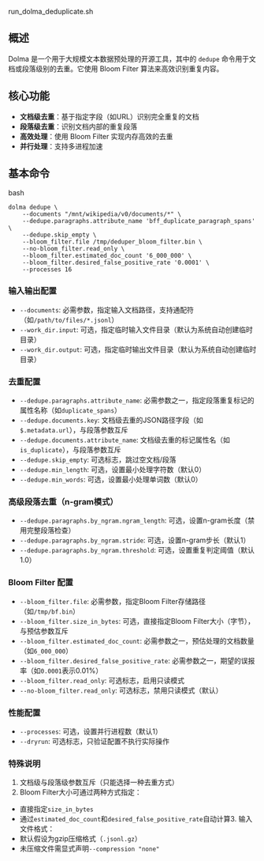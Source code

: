 run\_dolma\_deduplicate.sh

## 概述
Dolma 是一个用于大规模文本数据预处理的开源工具，其中的 `dedupe` 命令用于文档或段落级别的去重。它使用 Bloom Filter 算法来高效识别重复内容。

## 核心功能
* ​**​文档级去重​**​：基于指定字段（如URL）识别完全重复的文档
* ​**​段落级去重​**​：识别文档内部的重复段落
* ​**​高效处理​**​：使用 Bloom Filter 实现内存高效的去重
* ​**​并行处理​**​：支持多进程加速

## 基本命令
bash

```Plain Text
dolma dedupe \
    --documents "/mnt/wikipedia/v0/documents/*" \
    --dedupe.paragraphs.attribute_name 'bff_duplicate_paragraph_spans' \
    --dedupe.skip_empty \
    --bloom_filter.file /tmp/deduper_bloom_filter.bin \
    --no-bloom_filter.read_only \
    --bloom_filter.estimated_doc_count '6_000_000' \
    --bloom_filter.desired_false_positive_rate '0.0001' \
    --processes 16
```
### 输入输出配置
* `--documents`: 必需参数，指定输入文档路径，支持通配符（如`/path/to/files/*.jsonl`）
* `--work_dir.input`: 可选，指定临时输入文件目录（默认为系统自动创建临时目录）
* `--work_dir.output`: 可选，指定临时输出文件目录（默认为系统自动创建临时目录）

### 去重配置
* `--dedupe.paragraphs.attribute_name`: 必需参数之一，指定段落重复标记的属性名称（如`duplicate_spans`）
* `--dedupe.documents.key`: 文档级去重的JSON路径字段（如`$.metadata.url`），与段落参数互斥
* `--dedupe.documents.attribute_name`: 文档级去重的标记属性名（如`is_duplicate`），与段落参数互斥
* `--dedupe.skip_empty`: 可选标志，跳过空文档/段落
* `--dedupe.min_length`: 可选，设置最小处理字符数（默认0）
* `--dedupe.min_words`: 可选，设置最小处理单词数（默认0）

### 高级段落去重（n-gram模式）
* `--dedupe.paragraphs.by_ngram.ngram_length`: 可选，设置n-gram长度（禁用完整段落检查）
* `--dedupe.paragraphs.by_ngram.stride`: 可选，设置n-gram步长（默认1）
* `--dedupe.paragraphs.by_ngram.threshold`: 可选，设置重复判定阈值（默认1.0）

### Bloom Filter 配置
* `--bloom_filter.file`: 必需参数，指定Bloom Filter存储路径（如`/tmp/bf.bin`）
* `--bloom_filter.size_in_bytes`: 可选，直接指定Bloom Filter大小（字节），与预估参数互斥
* `--bloom_filter.estimated_doc_count`: 必需参数之一，预估处理的文档数量（如`6_000_000`）
* `--bloom_filter.desired_false_positive_rate`: 必需参数之一，期望的误报率（如`0.0001`表示0.01%）
* `--bloom_filter.read_only`: 可选标志，启用只读模式
* `--no-bloom_filter.read_only`: 可选标志，禁用只读模式（默认）

### 性能配置
* `--processes`: 可选，设置并行进程数（默认1）
* `--dryrun`: 可选标志，只验证配置不执行实际操作

### 特殊说明
1. 文档级与段落级参数互斥（只能选择一种去重方式）
2. Bloom Filter大小可通过两种方式指定：

* 直接指定`size_in_bytes`
* 通过`estimated_doc_count`和`desired_false_positive_rate`自动计算3. 输入文件格式：
* 默认假设为gzip压缩格式（`.jsonl.gz`）
* 未压缩文件需显式声明`--compression "none"`

